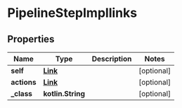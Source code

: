 
# PipelineStepImpllinks

## Properties
Name | Type | Description | Notes
------------ | ------------- | ------------- | -------------
**self** | [**Link**](Link.md) |  |  [optional]
**actions** | [**Link**](Link.md) |  |  [optional]
**_class** | **kotlin.String** |  |  [optional]



